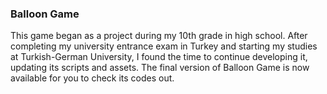 ### Balloon Game

This game began as a project during my 10th grade in high school. After completing my university 
entrance exam in Turkey and starting my studies at Turkish-German University, I found the time to 
continue developing it, updating its scripts and assets. The final version of Balloon Game is now 
available for you to check its codes out.
